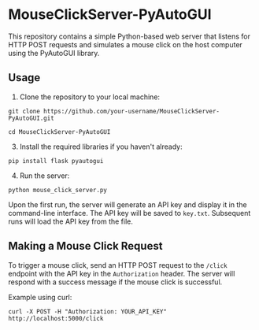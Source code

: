 # MouseClickServer-PyAutoGUI

This repository contains a simple Python-based web server that listens for HTTP POST requests and simulates a mouse click on the host computer using the PyAutoGUI library.

## Usage

1. Clone the repository to your local machine:

```
git clone https://github.com/your-username/MouseClickServer-PyAutoGUI.git

cd MouseClickServer-PyAutoGUI
```


3. Install the required libraries if you haven't already:

```
pip install flask pyautogui
```


4. Run the server:

```
python mouse_click_server.py
```


Upon the first run, the server will generate an API key and display it in the command-line interface. The API key will be saved to `key.txt`. Subsequent runs will load the API key from the file.

## Making a Mouse Click Request

To trigger a mouse click, send an HTTP POST request to the `/click` endpoint with the API key in the `Authorization` header. The server will respond with a success message if the mouse click is successful.

Example using curl:

    curl -X POST -H "Authorization: YOUR_API_KEY" http://localhost:5000/click
